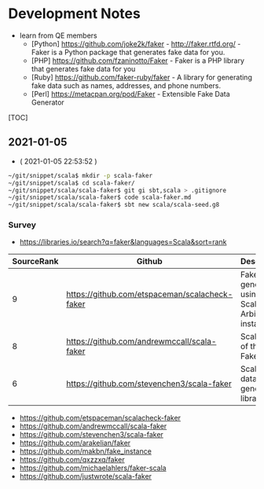 # Development Notes

- learn from QE members
  - [Python] https://github.com/joke2k/faker - http://faker.rtfd.org/ - Faker is a Python package that generates fake data for you.
  - [PHP] https://github.com/fzaninotto/Faker - Faker is a PHP library that generates fake data for you
  - [Ruby] https://github.com/faker-ruby/faker - A library for generating fake data such as names, addresses, and phone numbers.
  - [Perl] https://metacpan.org/pod/Faker - Extensible Fake Data Generator

[TOC]

## 2021-01-05

- ( 2021-01-05 22:53:52 )
```bash
~/git/snippet/scala$ mkdir -p scala-faker
~/git/snippet/scala$ cd scala-faker/
~/git/snippet/scala/scala-faker$ git gi sbt,scala > .gitignore
~/git/snippet/scala/scala-faker$ code scala-faker.md
~/git/snippet/scala/scala-faker$ sbt new scala/scala-seed.g8
```

### Survey

- https://libraries.io/search?q=faker&languages=Scala&sort=rank

| SourceRank | Github | Description |
|------------|--------|-------------|
| 9 | https://github.com/etspaceman/scalacheck-faker | Fake data generation using ScalaCheck Arbitrary instances |
| 8 | https://github.com/andrewmccall/scala-faker | Scala port of the Ruby Faker |
| 6 | https://github.com/stevenchen3/scala-faker | Scala fake data generator library |

- https://github.com/etspaceman/scalacheck-faker
- https://github.com/andrewmccall/scala-faker
- https://github.com/stevenchen3/scala-faker
- https://github.com/arakelian/faker
- https://github.com/makbn/fake_instance
- https://github.com/qxzzxq/faker
- https://github.com/michaelahlers/faker-scala
- https://github.com/justwrote/scala-faker